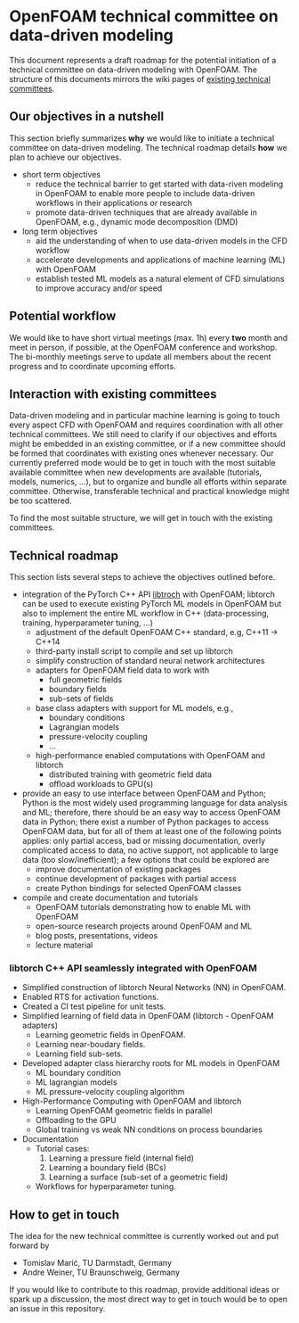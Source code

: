 # OpenFOAM technical committee on data-driven modeling

This document represents a draft roadmap for the potential initiation of a technical committee on data-driven modeling with OpenFOAM. The structure of this documents mirrors the wiki pages of [existing technical committees](https://www.openfoam.com/governance/technical-committees).

## Our objectives in a nutshell

This section briefly summarizes **why** we would like to initiate a technical committee on data-driven modeling. The technical roadmap details **how** we plan to achieve our objectives.

- short term objectives
  - reduce the technical barrier to get started with data-riven modeling in OpenFOAM to enable more people to include data-driven workflows in their applications or research
  - promote data-driven techniques that are already available in OpenFOAM, e.g., dynamic mode decomposition (DMD)
- long term objectives
  - aid the understanding of when to use data-driven models in the CFD workflow
  - accelerate developments and applications of machine learning (ML) with OpenFOAM
  - establish tested ML models as a natural element of CFD simulations to improve accuracy and/or speed

## Potential workflow

We would like to have short virtual meetings (max. 1h) every **two** month and meet in person, if possible, at the OpenFOAM conference and workshop. The bi-monthly meetings serve to update all members about the recent progress and to coordinate upcoming efforts.

## Interaction with existing committees

Data-driven modeling and in particular machine learning is going to touch every aspect CFD with OpenFOAM and requires coordination with all other technical committees. We still need to clarify if our objectives and efforts might be embedded in an existing committee, or if a new committee should be formed that coordinates with existing ones whenever necessary. Our currently preferred mode would be to get in touch with the most suitable available committee when new developments are available (tutorials, models, numerics, ...), but to organize and bundle all efforts within separate committee. Otherwise, transferable technical and practical knowledge might be too scattered.

To find the most suitable structure, we will get in touch with the existing committees.

## Technical roadmap

This section lists several steps to achieve the objectives outlined before.

- integration of the PyTorch C++ API [libtroch](https://pytorch.org/cppdocs/installing.html) with OpenFOAM; libtorch can be used to execute existing PyTorch ML models in OpenFOAM but also to implement the entire ML workflow in C++ (data-processing, training, hyperparameter tuning, ...) 
  - adjustment of the default OpenFOAM C++ standard, e.g, C++11 -> C++14
  - third-party install script to compile and set up libtorch
  - simplify construction of standard neural network architectures
  - adapters for OpenFOAM field data to work with
    - full geometric fields
    - boundary fields
    - sub-sets of fields
  - base class adapters with support for ML models, e.g.,
    - boundary conditions
    - Lagrangian models
    - pressure-velocity coupling
    - ...
   - high-performance enabled computations with OpenFOAM and libtorch
     - distributed training with geometric field data
     - offload workloads to GPU(s)
- provide an easy to use interface between OpenFOAM and Python; Python is the most widely used programming language for data analysis and ML; therefore, there should be an easy way to access OpenFOAM data in Python; there exist a number of Python packages to access OpenFOAM data, but for all of them at least one of the following points applies: only partial access, bad or missing documentation, overly complicated access to data, no active support, not applicable to large data (too slow/inefficient); a few options that could be explored are
  - improve documentation of existing packages
  - continue development of packages with partial access
  - create Python bindings for selected OpenFOAM classes
- compile and create documentation and tutorials
  - OpenFOAM tutorials demonstrating how to enable ML with OpenFOAM
  - open-source research projects around OpenFOAM and ML
  - blog posts, presentations, videos
  - lecture material

### libtorch C++ API seamlessly integrated with OpenFOAM

- Simplified construction of libtorch Neural Networks (NN) in OpenFOAM. 
- Enabled RTS for activation functions. 
- Created a CI test pipeline for unit tests. 
- Simplified learning of field data in OpenFOAM (libtorch - OpenFOAM adapters)
  - Learning geometric fields in OpenFOAM.
  - Learning near-boudary fields. 
  - Learning field sub-sets.
- Developed adapter class hierarchy roots for ML models in OpenFOAM
  - ML boundary condition
  - ML lagrangian models 
  - ML pressure-velocity coupling algorithm
- High-Performance Computing with OpenFOAM and libtorch
  - Learning OpenFOAM geometric fields in parallel
  - Offloading to the GPU 
  - Global training vs weak NN conditions on process boundaries
- Documentation 
  - Tutorial cases:
    1. Learning a pressure field (internal field)
    2. Learning a boundary field (BCs)
    3. Learning a surface (sub-set of a geometric field)
  - Workflows for hyperparameter tuning.

## How to get in touch

The idea for the new technical committee is currently worked out and put forward by

- Tomislav Marić, TU Darmstadt, Germany
- Andre Weiner, TU Braunschweig, Germany

If you would like to contribute to this roadmap, provide additional ideas or spark up a discussion, the most direct way to get in touch would be to open an issue in this repository.
